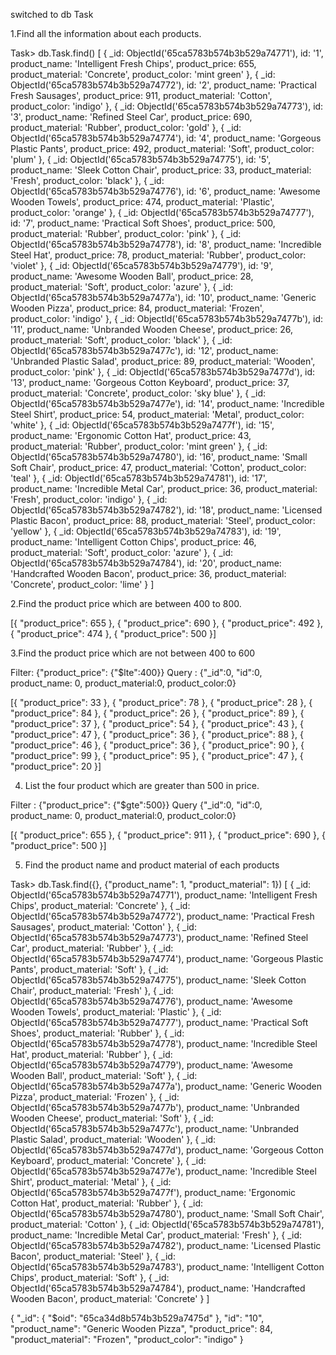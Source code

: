 switched to db Task

1.Find all the information about each products.

Task> db.Task.find()
[
  {
    _id: ObjectId('65ca5783b574b3b529a74771'),
    id: '1',
    product_name: 'Intelligent Fresh Chips',
    product_price: 655,
    product_material: 'Concrete',
    product_color: 'mint green'
  },
  {
    _id: ObjectId('65ca5783b574b3b529a74772'),
    id: '2',
    product_name: 'Practical Fresh Sausages',
    product_price: 911,
    product_material: 'Cotton',
    product_color: 'indigo'
  },
  {
    _id: ObjectId('65ca5783b574b3b529a74773'),
    id: '3',
    product_name: 'Refined Steel Car',
    product_price: 690,
    product_material: 'Rubber',
    product_color: 'gold'
  },
  {
    _id: ObjectId('65ca5783b574b3b529a74774'),
    id: '4',
    product_name: 'Gorgeous Plastic Pants',
    product_price: 492,
    product_material: 'Soft',
    product_color: 'plum'
  },
  {
    _id: ObjectId('65ca5783b574b3b529a74775'),
    id: '5',
    product_name: 'Sleek Cotton Chair',
    product_price: 33,
    product_material: 'Fresh',
    product_color: 'black'
  },
  {
    _id: ObjectId('65ca5783b574b3b529a74776'),
    id: '6',
    product_name: 'Awesome Wooden Towels',
    product_price: 474,
    product_material: 'Plastic',
    product_color: 'orange'
  },
  {
    _id: ObjectId('65ca5783b574b3b529a74777'),
    id: '7',
    product_name: 'Practical Soft Shoes',
    product_price: 500,
    product_material: 'Rubber',
    product_color: 'pink'
  },
  {
    _id: ObjectId('65ca5783b574b3b529a74778'),
    id: '8',
    product_name: 'Incredible Steel Hat',
    product_price: 78,
    product_material: 'Rubber',
    product_color: 'violet'
  },
  {
    _id: ObjectId('65ca5783b574b3b529a74779'),
    id: '9',
    product_name: 'Awesome Wooden Ball',
    product_price: 28,
    product_material: 'Soft',
    product_color: 'azure'
  },
  {
    _id: ObjectId('65ca5783b574b3b529a7477a'),
    id: '10',
    product_name: 'Generic Wooden Pizza',
    product_price: 84,
    product_material: 'Frozen',
    product_color: 'indigo'
  },
  {
    _id: ObjectId('65ca5783b574b3b529a7477b'),
    id: '11',
    product_name: 'Unbranded Wooden Cheese',
    product_price: 26,
    product_material: 'Soft',
    product_color: 'black'
  },
  {
    _id: ObjectId('65ca5783b574b3b529a7477c'),
    id: '12',
    product_name: 'Unbranded Plastic Salad',
    product_price: 89,
    product_material: 'Wooden',
    product_color: 'pink'
  },
  {
    _id: ObjectId('65ca5783b574b3b529a7477d'),
    id: '13',
    product_name: 'Gorgeous Cotton Keyboard',
    product_price: 37,
    product_material: 'Concrete',
    product_color: 'sky blue'
  },
  {
    _id: ObjectId('65ca5783b574b3b529a7477e'),
    id: '14',
    product_name: 'Incredible Steel Shirt',
    product_price: 54,
    product_material: 'Metal',
    product_color: 'white'
  },
  {
    _id: ObjectId('65ca5783b574b3b529a7477f'),
    id: '15',
    product_name: 'Ergonomic Cotton Hat',
    product_price: 43,
    product_material: 'Rubber',
    product_color: 'mint green'
  },
  {
    _id: ObjectId('65ca5783b574b3b529a74780'),
    id: '16',
    product_name: 'Small Soft Chair',
    product_price: 47,
    product_material: 'Cotton',
    product_color: 'teal'
  },
  {
    _id: ObjectId('65ca5783b574b3b529a74781'),
    id: '17',
    product_name: 'Incredible Metal Car',
    product_price: 36,
    product_material: 'Fresh',
    product_color: 'indigo'
  },
  {
    _id: ObjectId('65ca5783b574b3b529a74782'),
    id: '18',
    product_name: 'Licensed Plastic Bacon',
    product_price: 88,
    product_material: 'Steel',
    product_color: 'yellow'
  },
  {
    _id: ObjectId('65ca5783b574b3b529a74783'),
    id: '19',
    product_name: 'Intelligent Cotton Chips',
    product_price: 46,
    product_material: 'Soft',
    product_color: 'azure'
  },
  {
    _id: ObjectId('65ca5783b574b3b529a74784'),
    id: '20',
    product_name: 'Handcrafted Wooden Bacon',
    product_price: 36,
    product_material: 'Concrete',
    product_color: 'lime'
  }
]

2.Find the product price which are between 400 to 800.

[{
  "product_price": 655
},
{
  "product_price": 690
},
{
  "product_price": 492
},
{
  "product_price": 474
},
{
  "product_price": 500
}]

3.Find the product price which are not between 400 to 600

Filter: {"product_price": {"$lte":400}}
Query : {"_id":0, "id":0, product_name: 0, product_material:0, product_color:0}

[{
  "product_price": 33
},
{
  "product_price": 78
},
{
  "product_price": 28
},
{
  "product_price": 84
},
{
  "product_price": 26
},
{
  "product_price": 89
},
{
  "product_price": 37
},
{
  "product_price": 54
},
{
  "product_price": 43
},
{
  "product_price": 47
},
{
  "product_price": 36
},
{
  "product_price": 88
},
{
  "product_price": 46
},
{
  "product_price": 36
},
{
  "product_price": 90
},
{
  "product_price": 99
},
{
  "product_price": 95
},
{
  "product_price": 47
},
{
  "product_price": 20
}]

4. List the four product which are greater than 500 in  price.

Filter : {"product_price": {"$gte":500}}
Query    {"_id":0, "id":0, product_name: 0, product_material:0, product_color:0}

[{
  "product_price": 655
},
{
  "product_price": 911
},
{
  "product_price": 690
},
{
  "product_price": 500
}]


5. Find the product name and product material of each products

Task> db.Task.find({}, {"product_name": 1, "product_material": 1})
[
  {
    _id: ObjectId('65ca5783b574b3b529a74771'),
    product_name: 'Intelligent Fresh Chips',
    product_material: 'Concrete'
  },
  {
    _id: ObjectId('65ca5783b574b3b529a74772'),
    product_name: 'Practical Fresh Sausages',
    product_material: 'Cotton'
  },
  {
    _id: ObjectId('65ca5783b574b3b529a74773'),
    product_name: 'Refined Steel Car',
    product_material: 'Rubber'
  },
  {
    _id: ObjectId('65ca5783b574b3b529a74774'),
    product_name: 'Gorgeous Plastic Pants',
    product_material: 'Soft'
  },
  {
    _id: ObjectId('65ca5783b574b3b529a74775'),
    product_name: 'Sleek Cotton Chair',
    product_material: 'Fresh'
  },
  {
    _id: ObjectId('65ca5783b574b3b529a74776'),
    product_name: 'Awesome Wooden Towels',
    product_material: 'Plastic'
  },
  {
    _id: ObjectId('65ca5783b574b3b529a74777'),
    product_name: 'Practical Soft Shoes',
    product_material: 'Rubber'
  },
  {
    _id: ObjectId('65ca5783b574b3b529a74778'),
    product_name: 'Incredible Steel Hat',
    product_material: 'Rubber'
  },
  {
    _id: ObjectId('65ca5783b574b3b529a74779'),
    product_name: 'Awesome Wooden Ball',
    product_material: 'Soft'
  },
  {
    _id: ObjectId('65ca5783b574b3b529a7477a'),
    product_name: 'Generic Wooden Pizza',
    product_material: 'Frozen'
  },
  {
    _id: ObjectId('65ca5783b574b3b529a7477b'),
    product_name: 'Unbranded Wooden Cheese',
    product_material: 'Soft'
  },
  {
    _id: ObjectId('65ca5783b574b3b529a7477c'),
    product_name: 'Unbranded Plastic Salad',
    product_material: 'Wooden'
  },
  {
    _id: ObjectId('65ca5783b574b3b529a7477d'),
    product_name: 'Gorgeous Cotton Keyboard',
    product_material: 'Concrete'
  },
  {
    _id: ObjectId('65ca5783b574b3b529a7477e'),
    product_name: 'Incredible Steel Shirt',
    product_material: 'Metal'
  },
  {
    _id: ObjectId('65ca5783b574b3b529a7477f'),
    product_name: 'Ergonomic Cotton Hat',
    product_material: 'Rubber'
  },
  {
    _id: ObjectId('65ca5783b574b3b529a74780'),
    product_name: 'Small Soft Chair',
    product_material: 'Cotton'
  },
  {
    _id: ObjectId('65ca5783b574b3b529a74781'),
    product_name: 'Incredible Metal Car',
    product_material: 'Fresh'
  },
  {
    _id: ObjectId('65ca5783b574b3b529a74782'),
    product_name: 'Licensed Plastic Bacon',
    product_material: 'Steel'
  },
  {
    _id: ObjectId('65ca5783b574b3b529a74783'),
    product_name: 'Intelligent Cotton Chips',
    product_material: 'Soft'
  },
  {
    _id: ObjectId('65ca5783b574b3b529a74784'),
    product_name: 'Handcrafted Wooden Bacon',
    product_material: 'Concrete'
  }
]


{
  "_id": {
    "$oid": "65ca34d8b574b3b529a7475d"
  },
  "id": "10",
  "product_name": "Generic Wooden Pizza",
  "product_price": 84,
  "product_material": "Frozen",
  "product_color": "indigo"
}